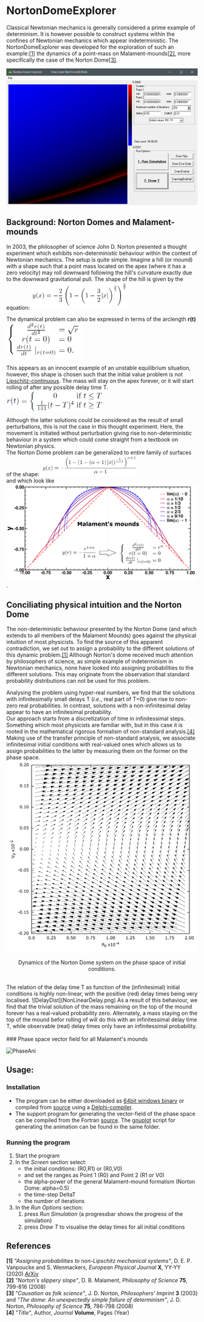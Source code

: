 # NortonDomeExplorer
Classical Newtonian mechanics is generally considered a prime example of 
determinism. It is however possible to construct systems within the 
confines of Newtonian mechanics which appear indeterministic.
The NortonDomeExplorer was developed for the exploration of such an 
example:[\[1\]](#ref_DS1) the dynamics of a point-mass on Malament-mounds[\[2\]](#ref_mal),
more specifically the case of the Norton Dome[\[3\]](#ref_nort).

![screenshot](equations/Dome_ScreenShot.png)


## Background: Norton Domes and Malament-mounds
In 2003, the philosopher of science John D. Norton presented a thought experiment which
exhibits non-deterministic behaviour within the context of Newtonian mechanics. The setup 
is quite simple. Imagine a hill (or mound) with a shape such that a point mass located 
on the apex (where it has a zero velocity) may roll downward following the hill's curvature 
exactly due to the downward gravitational pull. The shape of the hill is given by the 
equation:
<img src="equations/DomeEquation.png" width=50% height=50% />

The dynamical problem can also be expressed in terms of the arclength **r(t)**
<img src="equations/rProblem.png" width=40% height=40% />

This appears as an innocent example of an unstable equilibrium situation, however,
this shape is chosen such that the initial value problem is not 
[Lipschitz-continuous](https://en.wikipedia.org/wiki/Lipschitz_continuity). The mass will 
stay on the apex forever, or it will start rolling of after any possible delay
time T.<br /> 
<img src="equations/Solutions.png" width=50% height=50% />

Although the latter solutions could be considered as the result of small perturbations,
this is not the case in this thought experiment. Here, the movement is initiated without
perturbation giving rise to non-deterministic behaviour in a system which could come straight 
from a textbook on Newtonian physics.<br />
The Norton Dome problem can be generalized to entire family of surfaces of the shape:
<img src="equations/MalamentEquation.png" width=50% height=50% /><br/>
and which look like
![MalamentMounds](equations/Mounds.png)
.

## Conciliating physical intuition and the Norton Dome 
The non-deterministic behaviour presented by the Norton Dome (and which extends to all members
of the Malament Mounds) goes against the physical intuition of 
most physicists. To find the source of this apparent contradiction, we set out to assign 
a probability to the different solutions of this dynamic problem.[\[1\]](#ref_DS1) 
Although Norton's dome received much attention by philosophers of science, as simple
example of indeterminism in Newtonian mechanics, none have looked into assigning 
probabilities to the different solutions. This may originate from the observation
that standard probability distributions can not be used for this problem.
<!-- ?? Sylvia ?? ik heb hier vage herinneringen aan wat je daarover vertelde 
maar onvoldoende om dat juist te formuleren. één aspect dat ik me er van 
herinner is dat je geen infinitesimale kansen mag/kan toekennen?
-->
Analysing the problem using hyper-real numbers, we find that the solutions with infinitesimally 
small delays T (*i.e.*, real part of T=0) give rise to non-zero real probabilities. In contrast,
solutions with a non-infinitesimal delay appear to have an infinitesimal probability.
<br />
Our approach starts from a discretization of time in infinitessimal steps. Something
which most physicists are familiar with, but in this case it is rooted in the 
mathematical rigorous formalism of non-standard analysis.[\[4\]](#ref_NonSA)
Making use of the transfer principle of non-standard analysis, we associate 
infinitesimal initial conditions with real-valued ones which allows us to 
assign probabilities to the latter by measuring them on the former on the phase space.<br/>
![PhaseSpace](equations/PhaseSpace.png)
<p align="center">
Dynamics of the Norton Dome system on the phase space of initial conditions.</p>
<br />
The relation of the delay time T as function of the (infinitesimal) initial conditions
is highly non-linear, with the positive (red) delay times being very localised.
![DelayDist](NonLinearDelay.png)
As a result of this behaviour, we find that the trivial solution of the mass remaining
on the top of the mound forever has a real-valued probability zero. Alternately, a mass
staying on the top of the mound befor rolling of will do this with an infinitessimal
delay time T, while observable (real) delay times only have an infinitessimal probability.
<br />
<br />
### Phase space vector field for all Malament's mounds

![PhaseAni](equations/PhaseSpaceMalAni.gif) 
 




## Usage:

### Installation
* The program can be either downloaded as [64bit windows binary](bin/) or compiled 
from [source](source/DomeExplorer) using a [Delphi-compiler](https://www.embarcadero.com/products/delphi). 
* The support program for generating the vector-field of the phase space can be
compiled from the Fortran [source](source/PhaseSpace). The [gnuplot](http://www.gnuplot.info/) script
for generating the animation can be found in the same folder.


### Running the program
1. Start the program
2. In the *Screen* section select:
    * the initial conditions: (R0,R1) or (R0,V0)
    * and set the ranges as Point 1 (R0) and Point 2 (R1 or V0)
    * the alpha-power of the general Malament-mound formalism 
	   (Norton Dome: alpha=0.5)
    * the time-step DeltaT
    * the number of iterations
3. In the *Run Options* section:
	1. press *Run Simulation* (a progressbar shows the progress of the simulation)
    2. press *Draw T* to visualise the delay times for all initial conditions 	





## References
**<a name="ref_DS1">\[1\]</a>** *"Assigning probabilities to non-Lipschitz mechanical systems"*, D. E. P. Vanpoucke and S. Wenmackers, *European Physical Journal* **X**, YY-YY (2020) [ArXiv](https://arxiv.org/abs/2001.10375)</br>
**<a name="ref_mal">\[2\]</a>** *"Norton's slippery slope"*, D. B. Malament, *Philosophy of Science* **75**, 799-816 (2008)</br>
**<a name="ref_nort">\[3\]</a>** *"Causation as folk science"*, J. D. Norton, *Philosophers' Imprint* **3** (2003) and
*"The dome: An unexpectedly simple failure of determinism"*, J. D. Norton, *Philosophy of Science* **75**, 786-798 (2008)</br>
**<a name="ref_nonSA">\[4\]</a>** *"Title"*, Author, *Journal* **Volume**, Pages (Year) </br>

